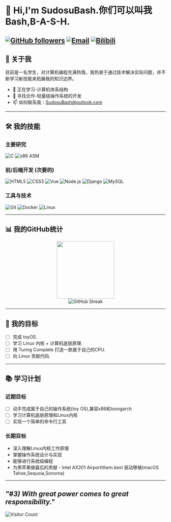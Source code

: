 # 👋 Hi,I'm SudosuBash.你们可以叫我Bash,B-A-S-H.

[![GitHub followers](https://img.shields.io/badge/-GitHub-181717?style=for-the-badge&logo=github&logoColor=white)](https://github.com/SudosuBash)
[![Email](https://img.shields.io/badge/-Email-D14836?style=for-the-badge&logo=gmail&logoColor=white)](SudosuBash@outlook.com)
[![Bilibili](https://img.shields.io/badge/-Bilibili-F47A20?style=for-the-badge&logo=bilibili&logoColor=white)](https://space.bilibili.com/3546953864448166)
---

## 🚀 关于我

目前是一名学生，对计算机编程充满热情。我热衷于通过技术解决实际问题，并不断学习新技能来拓展我的知识边界。

- 🌱 正在学习-计算机体系结构
- 👯 寻找合作-轻量级操作系统的开发
- 📫 如何联系我：SudosuBash@outlook.com

---

## 🛠️ 我的技能

### 主要研究
![C](https://img.shields.io/badge/-C-A8B9CC?style=flat-square&logo=c&logoColor=white)
![x86 ASM](https://img.shields.io/badge/-x86%20ASM-555555?style=flat-square&logo=intel&logoColor=white)

### 前/后端开发 (次要的)
![HTML5](https://img.shields.io/badge/-HTML5-E34F26?style=flat-square&logo=html5&logoColor=white)
![CSS3](https://img.shields.io/badge/-CSS3-1572B6?style=flat-square&logo=css3&logoColor=white)
![Vue](https://img.shields.io/badge/-Vue-4FC08D?style=flat-square&logo=vue.js&logoColor=white)
![Node.js](https://img.shields.io/badge/-Node.js-339933?style=flat-square&logo=node.js&logoColor=white)
![Django](https://img.shields.io/badge/-Django-092E20?style=flat-square&logo=django&logoColor=white)
![MySQL](https://img.shields.io/badge/-MySQL-4479A1?style=flat-square&logo=mysql&logoColor=white)

### 工具与技术
![Git](https://img.shields.io/badge/-Git-F05032?style=flat-square&logo=git&logoColor=white)
![Docker](https://img.shields.io/badge/-Docker-2496ED?style=flat-square&logo=docker&logoColor=white)
![Linux](https://img.shields.io/badge/-Linux-FCC624?style=flat-square&logo=linux&logoColor=black)

---

## 📊 我的GitHub统计

<div align="center">
  <img height="180em" src="https://github-readme-stats.vercel.app/api/top-langs/?username=SudosuBash&layout=compact&langs_count=8&theme=radical"/>
</div>

<div align="center">
  <img src="https://github-readme-streak-stats.herokuapp.com/?user=SudosuBash&theme=radical" alt="GitHub Streak"/>
</div>

---


## 🎯 我的目标

- [ ] 完成 toyOS.
- [ ] 学习 Linux 内核 + 计算机底层原理.
- [ ] 用 Turing Complete 打造一款属于自己的CPU.
- [ ] 向 Linux 贡献代码.

---
## 📚 学习计划

### 近期目标
- [ ] 动手完成属于自己的操作系统(toy OS),兼容x86和loongarch
- [ ] 学习计算机底层原理和Linux内核
- [ ] 实现一个简单的命令行工具

### 长期目标
- 深入理解Linux内核工作原理
- 掌握操作系统设计与实现
- 能够进行系统级编程
- 为黑苹果做最后的贡献 - Intel AX201 AirportItlwm.kext 驱动移植(macOS Tahoe,Sequoia,Sonoma)
---

*"#3) With great power comes to great responsibility."*
---
![Visitor Count](https://visitor-badge.laobi.icu/badge?page_id=SudosuBash.SudosuBash)